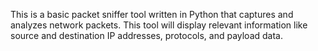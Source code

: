 This is a basic packet sniffer tool written in Python that captures and analyzes network packets. 
This tool will display relevant information like source and destination IP addresses, protocols, and payload data.
